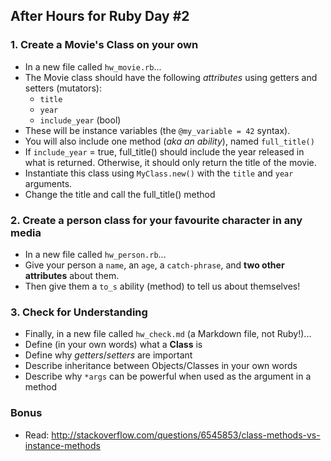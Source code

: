 ## After Hours for Ruby Day #2

### 1. Create a Movie's Class on your own
- In a new file called `hw_movie.rb`...
- The Movie class should have the following *attributes* using getters and setters (mutators):
  - `title`
  - `year`
  - `include_year` (bool)
- These will be instance variables (the `@my_variable = 42` syntax).
- You will also include one method (*aka an ability*), named `full_title()`
- If `include_year` = true, full_title() should include the year released in what is returned. Otherwise, it should only return the title of the movie.
- Instantiate this class using `MyClass.new()` with the `title` and `year` arguments.
- Change the title and call the full_title() method

### 2. Create a person class for your favourite character in any media 
- In a new file called `hw_person.rb`...
- Give your person a `name`, an `age`, a `catch-phrase`, and **two other attributes** about them.
- Then give them a `to_s` ability (method) to tell us about themselves!

### 3. Check for Understanding
- Finally, in a new file called `hw_check.md` (a Markdown file, not Ruby!)...
- Define (in your own words) what a **Class** is
- Define why *getters*/*setters* are important
- Describe inheritance between Objects/Classes in your own words
- Describe why `*args` can be powerful when used as the argument in a method

### Bonus
- Read: http://stackoverflow.com/questions/6545853/class-methods-vs-instance-methods
